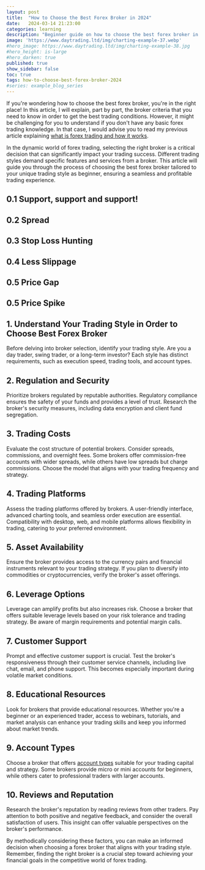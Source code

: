 ```yaml
---
layout: post
title:  "How to Choose the Best Forex Broker in 2024"
date:   2024-03-14 21:23:00
categories: learning
description: "Beginner guide on how to choose the best forex broker in 2024 with our guide. Spread comparison, lowest commission and no deposit bonus"
image: 'https://www.daytrading.ltd/img/charting-example-37.webp'
#hero_image: https://www.daytrading.ltd/img/charting-example-38.jpg
#hero_height: is-large
#hero_darken: true
published: true
show_sidebar: false
toc: true
tags: how-to-choose-best-forex-broker-2024
#series: example_blog_series
---
```


If you're wondering how to choose the best forex broker, you're in the right place! In this article, I will explain, part by part, the broker criteria that you need to know in order to get the best trading conditions. However, it might be challenging for you to understand if you don't have any basic forex trading knowledge. In that case, I would advise you to read my previous article explaining <a href="https://www.daytrading.ltd/learning/what-is-forex-trading">what is forex trading and how it works</a>.

In the dynamic world of forex trading, selecting the right broker is a critical decision that can significantly impact your trading success. Different trading styles demand specific features and services from a broker. This article will guide you through the process of choosing the best forex broker tailored to your unique trading style as beginner, ensuring a seamless and profitable trading experience.

## 0.1 Support, support and support!
## 0.2 Spread
## 0.3 Stop Loss Hunting
## 0.4 Less Slippage
## 0.5 Price Gap
## 0.5 Price Spike

## 1. Understand Your Trading Style in Order to Choose Best Forex Broker
<p>Before delving into broker selection, identify your trading style. Are you a day trader, swing trader, or a long-term investor? Each style has distinct requirements, such as execution speed, trading tools, and account types.</p>

## 2. Regulation and Security
<p>Prioritize brokers regulated by reputable authorities. Regulatory compliance ensures the safety of your funds and provides a level of trust. Research the broker's security measures, including data encryption and client fund segregation.</p>

## 3. Trading Costs
<p>Evaluate the cost structure of potential brokers. Consider spreads, commissions, and overnight fees. Some brokers offer commission-free accounts with wider spreads, while others have low spreads but charge commissions. Choose the model that aligns with your trading frequency and strategy.</p>

## 4. Trading Platforms
<p>Assess the trading platforms offered by brokers. A user-friendly interface, advanced charting tools, and seamless order execution are essential. Compatibility with desktop, web, and mobile platforms allows flexibility in trading, catering to your preferred environment.</p>

## 5. Asset Availability
<p>Ensure the broker provides access to the currency pairs and financial instruments relevant to your trading strategy. If you plan to diversify into commodities or cryptocurrencies, verify the broker's asset offerings.</p>

## 6. Leverage Options
<p>Leverage can amplify profits but also increases risk. Choose a broker that offers suitable leverage levels based on your risk tolerance and trading strategy. Be aware of margin requirements and potential margin calls.</p>

## 7. Customer Support
<p>Prompt and effective customer support is crucial. Test the broker's responsiveness through their customer service channels, including live chat, email, and phone support. This becomes especially important during volatile market conditions.</p>

## 8. Educational Resources
<p>Look for brokers that provide educational resources. Whether you're a beginner or an experienced trader, access to webinars, tutorials, and market analysis can enhance your trading skills and keep you informed about market trends.</p>

## 9. Account Types
<p>Choose a broker that offers <a href="https://www.icmarkets.com/global/en/trading-accounts/overview/?camp=7746" rel="nofollow">account types</a> suitable for your trading capital and strategy. Some brokers provide micro or mini accounts for beginners, while others cater to professional traders with larger accounts.</p>

## 10. Reviews and Reputation
<p>Research the broker's reputation by reading reviews from other traders. Pay attention to both positive and negative feedback, and consider the overall satisfaction of users. This insight can offer valuable perspectives on the broker's performance.</p>

<p>By methodically considering these factors, you can make an informed decision when choosing a forex broker that aligns with your trading style. Remember, finding the right broker is a crucial step toward achieving your financial goals in the competitive world of forex trading.</p>

<script type="application/ld+json">
{
  "@context": "https://schema.org",
  "@type": "FAQPage",
  "mainEntity": [
    {
      "@type": "Question",
      "name": "1. How do I identify my trading style?",
      "acceptedAnswer": {
        "@type": "Answer",
        "text": "Identify your trading style by considering whether you are a day trader, swing trader, or a long-term investor. Each style has specific requirements such as execution speed, trading tools, and account types."
      }
    },
    {
      "@type": "Question",
      "name": "2. Why is regulatory compliance important in choosing a forex broker?",
      "acceptedAnswer": {
        "@type": "Answer",
        "text": "Regulatory compliance is crucial for the safety of your funds and establishing trust. Choose brokers regulated by reputable authorities to ensure the security of your investments."
      }
    },
    {
      "@type": "Question",
      "name": "3. How can I evaluate the trading costs of potential brokers?",
      "acceptedAnswer": {
        "@type": "Answer",
        "text": "Evaluate trading costs by considering spreads, commissions, and overnight fees. Choose a cost structure that aligns with your trading frequency and strategy."
      }
    },
    {
      "@type": "Question",
      "name": "4. What features should I look for in trading platforms?",
      "acceptedAnswer": {
        "@type": "Answer",
        "text": "Look for trading platforms with a user-friendly interface, advanced charting tools, and seamless order execution. Compatibility with desktop, web, and mobile platforms offers flexibility in trading environments."
      }
    },
    {
      "@type": "Question",
      "name": "5. Why is asset availability important in forex trading?",
      "acceptedAnswer": {
        "@type": "Answer",
        "text": "Asset availability is crucial to ensure the broker provides access to currency pairs and financial instruments relevant to your trading strategy. Verify if the broker offers commodities or cryptocurrencies if you plan to diversify."
      }
    },
    {
      "@type": "Question",
      "name": "6. What considerations should I keep in mind regarding leverage?",
      "acceptedAnswer": {
        "@type": "Answer",
        "text": "Choose a broker offering suitable leverage levels based on your risk tolerance and trading strategy. Be aware of margin requirements and potential margin calls, as leverage can amplify profits but also increases risk."
      }
    },
    {
      "@type": "Question",
      "name": "7. How important is customer support in forex trading?",
      "acceptedAnswer": {
        "@type": "Answer",
        "text": "Prompt and effective customer support is crucial, especially during volatile market conditions. Test the broker's responsiveness through live chat, email, and phone support channels."
      }
    },
    {
      "@type": "Question",
      "name": "8. Why should brokers providing educational resources be preferred?",
      "acceptedAnswer": {
        "@type": "Answer",
        "text": "Brokers offering educational resources such as webinars, tutorials, and market analysis can enhance your trading skills and keep you informed about market trends. This is valuable for both beginners and experienced traders."
      }
    },
    {
      "@type": "Question",
      "name": "9. How do I choose the right account type for my trading capital?",
      "acceptedAnswer": {
        "@type": "Answer",
        "text": "Choose a broker that offers account types suitable for your trading capital and strategy. Some brokers provide micro or mini accounts for beginners, while others cater to professional traders with larger accounts."
      }
    },
    {
      "@type": "Question",
      "name": "10. Why is researching a broker's reputation important?",
      "acceptedAnswer": {
        "@type": "Answer",
        "text": "Research a broker's reputation by reading reviews from other traders. Pay attention to both positive and negative feedback to gain insights into the broker's overall performance. This helps you make an informed decision based on real user experiences."
      }
    }
  ]
}

</script>
